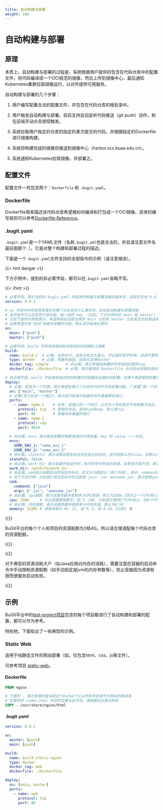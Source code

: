 ```yaml
---
title: 自动构建与部署
weight: 100
---
```


# 自动构建与部署

## 原理

本质上，自动构建与部署的过程是，系统根据用户提供的包含在代码仓库中的配置文件，将代码编译成一个OCI规范的镜像，然后上传到镜像中心，最后通知Kubernetes集群拉取镜像运行，以对外提供可用服务。

自动构建与部署的几个步骤：

1. 用户编写配置合法的配置文件，并包含在代码仓库的根目录中。

2. 用户触发自动构建与部署。目前支持自动监听代码推送（git push）动作，和在前端手动点击按钮触发。

3. 系统拉取用户指定的仓库的指定的某次提交的代码，并根据指定的Dockerfile进行镜像构建。

4. 系统将构建完成的镜像将推送到镜像中心（harbor.scs.buaa.edu.cn）。

5. 系统通知Kubernetes拉取镜像，并部署之。

## 配置文件

配置文件一共包含两个：`Dockerfile` 和 `.bugit.yaml`。

### Dockerfile

Dockerfile用来描述该代码仓库希望被如何编译和打包成一个OCI镜像。具体的编写规则可以参考[Dockerfile Reference](https://docs.docker.com/engine/reference/builder/)。

### .bugit.yaml

`.bugit.yaml`是一个YAML文件（名称`.bugit.yml`也是合法的，并且请注意文件名最前面那个`.`）。它是对整个构建和部署过程的描述。

下面是一个`.bugit.yaml`文件支持的全部指令的示例（请注意缩进）。


{{< hint danger >}}

下方示例中，提到的非必需字段，都可以在`.bugit.yaml`省略不写。

{{< /hint >}}


```yaml
# 必需字段。表示当前的.bugit.yaml 所适用的构建与部署流程的版本号，目前仅支持 0.0.1
version: 0.0.1

# on 字段中的内容用来表示在哪个分支发生什么事件时，自动启动构建与部署流程
# 该字段中可以包含若干组内容，每一组的 key （比如，下方示例中的 main 和 master） 都是分支名称，其 value （比如下方示例中的 [push]）是一个数组，表示希望系统监听哪些事件的发生
# 比如下面的示例就表示，希望系统在远程仓库的 main 分支和 master 分支发生代码推送事件（git push）时，自动启动构建与部署流程
# 如果希望开启“自动”构建与部署的功能，那么该字段是必需的
on: 
  main: ["push"]
  master: ["push"]

# 必需字段。build 字段用来描述如何系统如何构建OCI镜像
build:
  name: build-1  # 必需。名称标识，目前没有太大意义。可以是任意字符串，但请不要带空格
  type: docker   # 必需。构建的类型，目前仅支持docker
  docker_tag: simple        # 非必需。表示希望给构建好的字段加的额外tag
  dockerfile: ./Dockerfile  # 必需。表示使用的 Dockerfile 与代码仓库根目录的相对路径

# 非必需字段。build 字段用来描述如何构建好的镜像将会被如何部署。如果不希望使用部署功能的话，该字段可以忽略。
deploy:
  # 必需。其值为一个列表。表示希望在哪几个分支的代码中开启部署功能。（“部署”是一个非常重的操作，需要用户明确确认）
  on: ["main", "master"]
  # 必需(至少包含一个端口）。表示运行起来的容器将向外暴露哪些端口
  ports:
    - name: name-1    # 名称，该端口的一个标识。必须为小写的英文字母和数字组合，可以包含短横线。但数字不能作为开头，短横线不能作为结尾。
      protocol: tcp   # 使用的协议，支持tcp和udp，默认是tcp
      port: 80        # 容器向外暴露的端口
    - name: name-2
      protocol: udp
      port: 9934
     
  # 非必需。envs 表示服务部署时需要使用的环境变量。key 和 value 一一对应。
  envs:         
    SOME_ENV_1: "some_env_1"
    SOME_ENV_2: "some_env_2"
  # 非必需。stateful 表示该服务是有状态的还是无状态的。该字段默认为false，即默认无状态。
  stateful: false
  # 非必需。work_dir 表示容器开始运行时，执行的命令所在的目录。如果该字段为空，默认使用镜像中指定的 workDir
  work_dir: /path/to/work_dir
  # 非必需。cmd表示容器启动时指定的命令。其又分为两部分（两个列表），其中，command用来指定命令， args 用来指定命令需要使用的参数
  # 如下方的示例，对应我们常见的命令形式就是 java -jar awesome.jar，表示使用java命令运行一个jar
  cmd:
    command: ["java"]
    args: ["-jar", "awesome.jar"]
  # 非必需。cpu限额，表示该服务最多使用多少CPU资源。默认为250m（四分之一个CPU核心）
  cpu: 250m     # 可以直接使用数字，如 3、100，分别表示使用3个CPU核心、100个CPU核心；也可以使用m作为单位，一个CPU核心是1000m，那么250m就表示使用四分之一个CPU核心
  # 非必需。内存限额，表示该服务最多使用多少内存资源。默认为0.5G
  memory: 512Mi # 请使用单位 Mi，Gi，或 M，G，如 0.5G，512Mi 等

```

{{<hint warning>}}

BuGit平台的每个个人和项目的资源配额为2核4G。所以请合理调配每个代码仓库的资源配额。

{{</hint>}}

{{<hint warning>}}

对于典型的资源消耗大户（如Java应用对内存的消耗），需要注意在容器的启动命令中手动限制资源配额（如手动指定是jvm的内存参数等），防止容器因为资源有限而使服务启动失败。

{{</hint>}}

## 示例

BuGit平台中的[test-project项目](https://git.scs.buaa.edu.cn/test-project)包含的每个项目都进行了自动构建和部署的配置，都可以作为参考。

特别地，下面给出了一些典型的示例。

### Static Web

适用于纯静态文件的网站部署（如，仅包含html，css，js等文件）。

可参考项目 [static-web](https://git.scs.buaa.edu.cn/test-project/static-web)。

#### Dockerfile

```dockerfile
FROM nginx

# 下面的 . 表示使用的是当前这个Dockerfile所在的目录作为网站的根目录
# 如果你的 index.html 所在的位置与此不同，请根据实际情况修改
COPY . /usr/share/nginx/html
```

#### .bugit.yaml

```yaml
version: 0.0.1

on:
  master: [push]
  main: [push]

build:
  name: build-static-nginx
  type: docker
  docker_tag: web
  dockerfile: ./Dockerfile

deploy:
  on: [main, master]
  ports:
    - name: web
      protocol: tcp
      port: 80
```